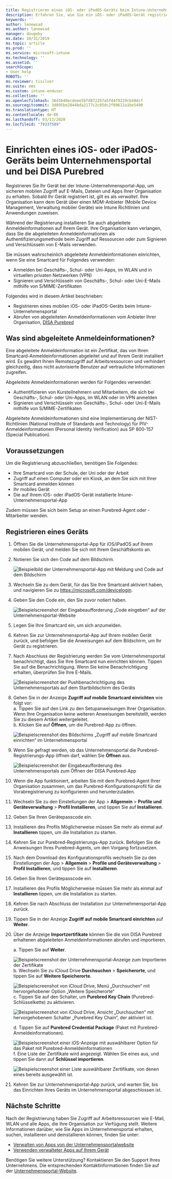 ```yaml
---
title: Registrieren eines iOS- oder iPadOS-Geräts beim Intune-Unternehmensportal und bei DISA Purebred
description: Erfahren Sie, wie Sie ein iOS- oder iPadOS-Gerät registrieren und eine Authentifizierung mit abgeleiteten Anmeldeinformationen mit DISA Purebred einrichten.
keywords: ''
author: lenewsad
ms.author: lanewsad
manager: dougeby
ms.date: 10/31/2019
ms.topic: article
ms.prod: ''
ms.service: microsoft-intune
ms.technology: ''
ms.assetid: ''
searchScope:
- User help
ROBOTS: ''
ms.reviewer: tisilver
ms.suite: ems
ms.custom: intune-enduser
ms.collection: ''
ms.openlocfilehash: 38d1b40ecdeee5bfd872297a5fd4f0229cb48dcf
ms.sourcegitcommit: 3d895be2844bda2177c2c85dc2f09612a1be5490
ms.translationtype: HT
ms.contentlocale: de-DE
ms.lasthandoff: 03/13/2020
ms.locfileid: "79337589"
---
```

# <a name="set-up-ios-or-ipados-device-with-company-portal-and-disa-purebred"></a>Einrichten eines iOS- oder iPadOS-Geräts beim Unternehmensportal und bei DISA Purebred  

Registrieren Sie Ihr Gerät bei der Intune-Unternehmensportal-App, um sicheren mobilen Zugriff auf E-Mails, Dateien und Apps Ihrer Organisation zu erhalten. Sobald Ihr Gerät registriert ist, gilt es als *verwaltet*. Ihre Organisation kann dem Gerät über einen MDM-Anbieter (Mobile Device Management, Verwaltung mobiler Geräte) wie Intune Richtlinien und Anwendungen zuweisen.  

Während der Registrierung installieren Sie auch abgeleitete Anmeldeinformationen auf Ihrem Gerät. Ihre Organisation kann verlangen, dass Sie die abgeleiteten Anmeldeinformationen als Authentifizierungsmethode beim Zugriff auf Ressourcen oder zum Signieren und Verschlüsseln von E-Mails verwenden. 

Sie müssen wahrscheinlich abgeleitete Anmeldeinformationen einrichten, wenn Sie eine Smartcard für Folgendes verwenden:

* Anmelden bei Geschäfts-, Schul- oder Uni-Apps, im WLAN und in virtuellen privaten Netzwerken (VPN)
* Signieren und Verschlüsseln von Geschäfts-, Schul- oder Uni-E-Mails mithilfe von S/MIME-Zertifikaten  

Folgendes wird in diesem Artikel beschrieben:  

   * Registrieren eines mobilen iOS- oder iPadOS-Geräts beim Intune-Unternehmensportal  
   * Abrufen von abgeleiteten Anmeldeinformationen vom Anbieter Ihrer Organisation, [DISA Purebred](https://cyber.mil/pki-pke/purebred/)  

## <a name="what-are-derived-credentials"></a>Was sind abgeleitete Anmeldeinformationen?  
Eine abgeleitete Anmeldeinformation ist ein Zertifikat, das von Ihren Smartcard-Anmeldeinformationen abgeleitet und auf Ihrem Gerät installiert wird. Es gewährt Ihnen Remotezugriff auf Arbeitsressourcen und verhindert gleichzeitig, dass nicht autorisierte Benutzer auf vertrauliche Informationen zugreifen.  

Abgeleitete Anmeldeinformationen werden für Folgendes verwendet: 
* Authentifizieren von Kursteilnehmern und Mitarbeitern, die sich bei Geschäfts-, Schul- oder Uni-Apps, im WLAN oder im VPN anmelden
* Signieren und Verschlüsseln von Geschäfts-, Schul- oder Uni-E-Mails mithilfe von S/MIME-Zertifikaten

Abgeleitete Anmeldeinformationen sind eine Implementierung der NIST-Richtlinien (National Institute of Standards and Technology) für PIV-Anmeldeinformationen (Personal Identity Verification) aus SP 800-157 (Special Publication).  

## <a name="prerequisites"></a>Voraussetzungen

 Um die Registrierung abzuschließen, benötigen Sie Folgendes:

* Ihre Smartcard von der Schule, der Uni oder der Arbeit
* Zugriff auf einen Computer oder ein Kiosk, an dem Sie sich mit Ihrer Smartcard anmelden können
* Ihr mobiles Gerät
* Die auf Ihrem iOS- oder iPadOS-Gerät installierte Intune-Unternehmensportal-App   

Zudem müssen Sie sich beim Setup an einen Purebred-Agent oder -Mitarbeiter wenden.      

## <a name="enroll-device"></a>Registrieren eines Geräts  
1. Öffnen Sie die Unternehmensportal-App für iOS/iPadOS auf Ihrem mobilen Gerät, und melden Sie sich mit Ihrem Geschäftskonto an.  

2. Notieren Sie sich den Code auf dem Bildschirm.  

    ![Beispielbild der Unternehmensportal-App mit Meldung und Code auf dem Bildschirm](./media/copy-code-intercede.png)  
3. Wechseln Sie zu dem Gerät, für das Sie Ihre Smartcard aktiviert haben, und navigieren Sie zu https://microsoft.com/devicelogin. 
4. Geben Sie den Code ein, den Sie zuvor notiert haben.  

    ![Beispielscreenshot der Eingabeaufforderung „Code eingeben“ auf der Unternehmensportal-Website](./media/enter-code-intercede.png)   

5. Legen Sie Ihre Smartcard ein, um sich anzumelden.  
6. Kehren Sie zur Unternehmensportal-App auf Ihrem mobilen Gerät zurück, und befolgen Sie die Anweisungen auf dem Bildschirm, um Ihr Gerät zu registrieren.  
7. Nach Abschluss der Registrierung werden Sie vom Unternehmensportal benachrichtigt, dass Sie Ihre Smartcard nun einrichten können. Tippen Sie auf die Benachrichtigung. Wenn Sie keine Benachrichtigung erhalten, überprüfen Sie Ihre E-Mails.   

    ![Beispielscreenshot der Pushbenachrichtigung des Unternehmensportals auf dem Startbildschirm des Geräts](./media/action-required-in-app-intercede.png)  
8. Gehen Sie in der Anzeige **Zugriff auf mobile Smartcard einrichten** wie folgt vor:  
    a. Tippen Sie auf den Link zu den Setupanweisungen Ihrer Organisation. Wenn Ihre Organisation keine weiteren Anweisungen bereitstellt, werden Sie zu diesem Artikel weitergeleitet.  
    b. Klicken Sie auf **Öffnen**, um die Purebred-App zu öffnen.  

    ![Beispielscreenshot des Bildschirms „Zugriff auf mobile Smartcard einrichten“ im Unternehmensportal](./media/smart-card-open-disa-purebred.png)  
9. Wenn Sie gefragt werden, ob das Unternehmensportal die Purebred-Registrierungs-App öffnen darf, wählen Sie **Öffnen** aus.   

    ![Beispielscreenshot der Eingabeaufforderung des Unternehmensportals zum Öffnen der DISA Purebred-App](./media/open-app-prompt-disa-purbred.png)  
10. Wenn die App funktioniert, arbeiten Sie mit dem Purebred-Agent Ihrer Organisation zusammen, um das Purebred-Konfigurationsprofil für die Vorabregistrierung zu konfigurieren und herunterzuladen.   
11. Wechseln Sie zu den Einstellungen der App > **Allgemein** > **Profile und Geräteverwaltung** > **Profil Installieren**, und tippen Sie auf **Installieren**.  
12. Geben Sie Ihren Gerätepasscode ein.  
13. Installieren des Profils Möglicherweise müssen Sie mehr als einmal auf **Installieren** tippen, um die Installation zu starten. 
14. Kehren Sie zur Purebred-Registrierungs-App zurück. Befolgen Sie die Anweisungen Ihres Purebred-Agents, um den Vorgang fortzusetzen.  
 
15. Nach dem Download des Konfigurationsprofils wechseln Sie zu den Einstellungen der App > **Allgemein** > **Profile und Geräteverwaltung** > **Profil Installieren**, und tippen Sie auf **Installieren**.   
16.  Geben Sie Ihren Gerätepasscode ein.
17. Installieren des Profils Möglicherweise müssen Sie mehr als einmal auf **Installieren** tippen, um die Installation zu starten. 
18. Kehren Sie nach Abschluss der Installation zur Unternehmensportal-App zurück.  
19.  Tippen Sie in der Anzeige **Zugriff auf mobile Smartcard einrichten** auf **Weiter**.  

20. Über die Anzeige **Importzertifikate** können Sie die von DISA Purebred erhaltenen abgeleiteten Anmeldeinformationen abrufen und importieren.  

    a. Tippen Sie auf **Weiter**.   

    ![Beispielscreenshot der Unternehmensportal-Anzeige zum Importieren der Zertifikate](./media/import-certificate-disa-purebred.png)  
    b. Wechseln Sie zu iCloud Drive **Durchsuchen** > **Speicherorte**, und tippen Sie auf **Weitere Speicherorte**.  

    ![Beispielscreenshot von iCloud Drive, Menü „Durchsuchen“ mit hervorgehobener Option „Weitere Speicherorte“](./media/icloud-drive-more-locations.png)  
    c. Tippen Sie auf den Schalter, um **Purebred Key Chain** (Purebred-Schlüsselkette) zu aktivieren.  

    ![Beispielscreenshot von iCloud Drive, Ansicht „Durchsuchen“ mit hervorgehobenem Schalter „Purebred Key Chain“, der aktiviert ist.](./media/icloud-drive-enable-purebred-keychain.png)   

    d. Tippen Sie auf **Purebred Credential Package** (Paket mit Purebred-Anmeldeinformationen).  

    ![Beispielscreenshot einer iOS-Anzeige mit auswählbarer Option für das Paket mit Purebred-Anmeldeinformationen](./media/purebred-credential-package.png)  
    f. Eine Liste der Zertifikate wird angezeigt. Wählen Sie eines aus, und tippen Sie dann auf **Schlüssel importieren**.  

    ![Beispielscreenshot einer Liste auswählbarer Zertifikate, von denen eines bereits ausgewählt ist.](./media/import-purebred-keychain.png) 
21. Kehren Sie zur Unternehmensportal-App zurück, und warten Sie, bis das Einrichten Ihres Geräts im Unternehmensportal abgeschlossen ist.   

## <a name="next-steps"></a>Nächste Schritte  
Nach der Registrierung haben Sie Zugriff auf Arbeitsressourcen wie E-Mail, WLAN und alle Apps, die Ihre Organisation zur Verfügung stellt. Weitere Informationen darüber, wie Sie Apps im Unternehmensportal erhalten, suchen, installieren und deinstallieren können, finden Sie unter:

* [Verwalten von Apps von der Unternehmensportalwebsite](manage-apps-cpweb.md)  
* [Verwenden verwalteter Apps auf Ihrem Gerät](use-managed-apps-on-your-device-ios.md)  

Benötigen Sie weitere Unterstützung? Kontaktieren Sie den Support Ihres Unternehmens. Die entsprechenden Kontaktinformationen finden Sie auf der [Unternehmensportal-Website](https://go.microsoft.com/fwlink/?linkid=2010980).
